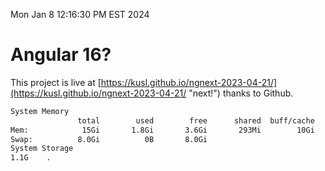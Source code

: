 Mon Jan  8 12:16:30 PM EST 2024

# Angular 16?


This project is live at [https://kusl.github.io/ngnext-2023-04-21/](https://kusl.github.io/ngnext-2023-04-21/ "next!") thanks to Github.

```bash
System Memory
               total        used        free      shared  buff/cache   available
Mem:            15Gi       1.8Gi       3.6Gi       293Mi        10Gi        13Gi
Swap:          8.0Gi          0B       8.0Gi
System Storage
1.1G	.
```
```bash
